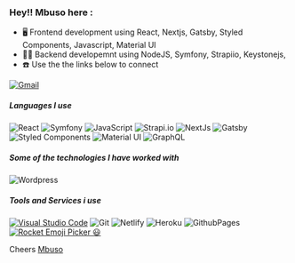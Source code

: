 ### Hey!! Mbuso here :

- 🖥️ Frontend development using React, Nextjs, Gatsby, Styled Components, Javascript, Material UI
- 👨‍💻 Backend developemnt using NodeJS, Symfony, Strapiio, Keystonejs, 
- ☎️ Use the the links below to connect


[![Gmail](https://img.shields.io/badge/-GMAIL-D14836?style=for-the-badge&logo=gmail&logoColor=white)](mailto:collen.nkabinde@gmail.com)



##### Languages I use
![React](https://img.shields.io/badge/-React-000000?style=flat&logo=react)
![Symfony](https://img.shields.io/badge/-Symfony-000000?style=flat&logo=symfony)
![JavaScript](https://img.shields.io/badge/-JavaScript-000000?style=flat&logo=javascript)
![Strapi.io](https://img.shields.io/badge/-Strapi-222222?style=flat&logo=strapi&logoColor=339933)
![NextJs](https://img.shields.io/badge/-NextJs-000000?style=flat&logo=next.js)
![Gatsby](https://img.shields.io/badge/-Gatsby-663399?style=flat&logo=gatsby)
![Styled Components](https://img.shields.io/badge/-StyledComponents-000000?style=flat&logo=styled-components)
![Material UI](https://img.shields.io/badge/-MaterialUI-0081CB?style=flat&logo=material-ui)
![GraphQL](https://img.shields.io/badge/-GraphQL-E10098?style=flat&logo=graphql)


##### Some of the technologies I have worked with
![Wordpress](https://img.shields.io/badge/-Wordpress-222222?style=flat&logo=wordpress&logoColor=0769AD)


##### Tools and Services i use
[![Visual Studio Code](https://img.shields.io/badge/-VSCode-444444?style=flat&logo=visual-studio-code&logoColor=007ACC)](https://github.com/microsoft/vscode)
![Git](https://img.shields.io/badge/-Git-222222?style=flat&logo=git&logoColor=F05032)
![Netlify](https://img.shields.io/badge/-Netlify-222222?style=flat&logo=netlify&logoColor=0769AD)
![Heroku](https://img.shields.io/badge/-Heroku-222222?style=flat&logo=heroku&logoColor=0769AD)
![GithubPages](https://img.shields.io/badge/-GithubPages-222222?style=flat&logo=github&logoColor=0769AD)
[![Rocket Emoji Picker 😃](https://img.shields.io/badge/-EmoijiPicker-222222?style=flat)](http://matthewpalmer.net/rocket/)


Cheers [Mbuso](https://github.com/alusru)